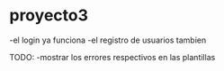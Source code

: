 proyecto3
=========
-el login ya funciona
-el registro de usuarios tambien

TODO:
-mostrar los errores respectivos en las plantillas
